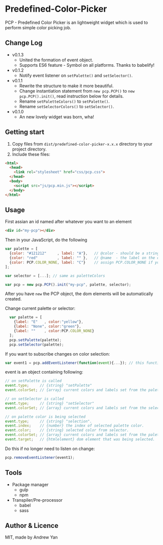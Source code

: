 # Predefined-Color-Picker
PCP - Predefined Color Picker is an lightweight widget which is used to perform simple color picking job.

## Change Log
* v0.1.3
  * United the formation of event object.
  * Supports ES6 feature - Symbol on all platforms. Thanks to babelify!
* v0.1.2
  * Notify event listener on `setPalette()` and `setSelector()`.
* v0.1.1
  * Rewrite the structure to make it more beautiful.
  * Change instantiation statement from `new pcp.PCP()` to `new pcp.PCP().init()`, read instruction below for details.
  * Rename `setPaletteColors()` to `setPalette()`.
  * Rename `setSelectorColors()` to `setSelector()`.
* v0.1.0
  * An new lovely widget was born, wha!

## Getting start
1. Copy files from `dist/predefined-color-picker-x.x.x` directory to your project directory.
2. Include these files:
```html
<html>
  <head>
    <link rel="stylesheet" href="css/pcp.css">
  </head>
  <body>
    <script src="js/pcp.min.js"></script>
  </body>
</html>
 ```
## Usage
First assian an id named after whatever you want to an element
```html
<div id="my-pcp"></div>
```
Then in your JavaScript, do the following
```JavaScript
var palette = [
  {color: "#121212"     , label: "A"},   // @color - should be a string in RGB format or default color name.
  {color: "red"         , label: "" },   // @name  - the label on the option.
  {color: PCP.COLOR_NONE, label: "C"}    // assign PCP.COLOR_NONE if you want no color option.
];

var selector = [...]; // same as paletteColors

var pcp = new pcp.PCP().init("my-pcp", palette, selector);
```
After you have `new` the PCP object, the dom elements will be automatically created.

Change current palette or selector:
```JavaScript
  var palette = [
    {label: "E"   , color:"yellow"},
    {label: "None", color:"green"},
    {label: ""    , color:PCP.COLOR_NONE}
  ];
  pcp.setPalette(palette);
  pcp.setSelector(palette);
```

If you want to subscribe changes on color selection:
```JavaScript
var event1 = pcp.addEventListener(function(event){...}); // this function will return a unique token which is used for removing event from listening.
```

event is an object containing following:
```JavaScript
// on setPalette is called
event.type;     // {string} "setPalette"
event.colorSet; // {array} current colors and labels set from the palette.

// on setSelector is called
event.type;     // {string} "setSelector"
event.colorSet; // {array} current colors and labels set from the selector.

// on palette color is being selected
event.type;     // {string} "selection".
event.index;    // {number} the index of selected palette color.
event.color;    // {string} selected color from selector.
event.colorSet; // {array} current colors and labels set from the palette.
event.target;   // {htmlelement} dom element that was being selected.
```

Do this if no longer need to listen on change:
```JavaScript
pcp.removeEventListener(event1);
```

## Tools
* Package manager
  * gulp
  * npm
* Transpiler/Pre-processor
  * babel
  * sass

## Author & Licence
MIT, made by Andrew Yan
